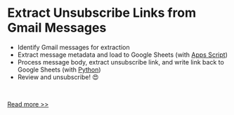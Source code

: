 # Extract Unsubscribe Links from Gmail Messages

- Identify Gmail messages for extraction
- Extract message metadata and load to Google Sheets (with [Apps Script](apps_script/extract_messages))
- Process message body, extract unsubscribe link, and write link back to Google Sheets (with [Python](python/extract_unsub_links))
- Review and unsubscribe! 😍
<br>

[Read more >>](https://medium.com/@vnhercules/extract-unsubscribe-links-from-emails-using-apps-script-and-python-800afb8e0ec6)
